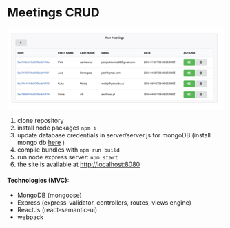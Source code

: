# Meetings CRUD
![screenshot](screen.png)
1) clone repository
2) install node packages `npm i`
3) update database credentials in server/server.js for mongoDB (install mongo db [here](https://gist.github.com/nrollr/9f523ae17ecdbb50311980503409aeb3) )
4) compile bundles with `npm run build`
5) run node express server: `npm start`
6) the site is available at [http://localhost:8080](http://localhost:8080)

#### Technologies (MVC): 

- MongoDB (mongoose)
- Express (express-validator, controllers, routes, views engine)
- ReactJs (react-semantic-ui)
- webpack 
